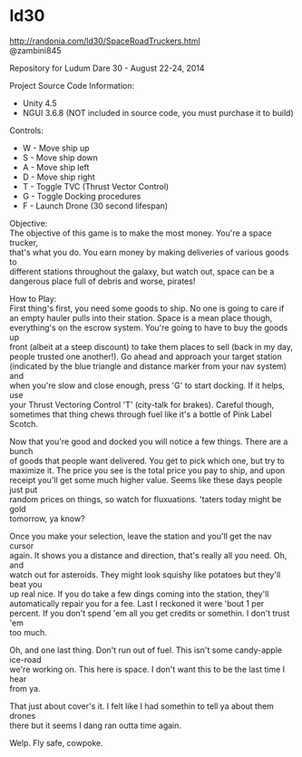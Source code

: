 ld30  
====  


http://randonia.com/ld30/SpaceRoadTruckers.html  
@zambini845  

Repository for Ludum Dare 30 - August 22-24, 2014  

Project Source Code Information:  
+ Unity 4.5  
+ NGUI 3.6.8 (NOT included in source code, you must purchase it to build)  



Controls:  
+ W - Move ship up  
+ S - Move ship down  
+ A - Move ship left  
+ D - Move ship right  
+ T - Toggle TVC (Thrust Vector Control)  
+ G - Toggle Docking procedures  
+ F - Launch Drone (30 second lifespan)  


Objective:  
The objective of this game is to make the most money. You're a space trucker,  
that's what you do. You earn money by making deliveries of various goods to  
different stations throughout the galaxy, but watch out, space can be a   
dangerous place full of debris and worse, pirates!  


How to Play:  
First thing's first, you need some goods to ship. No one is going to care if  
an empty hauler pulls into their station. Space is a mean place though,  
everything's on the escrow system. You're going to have to buy the goods up  
front (albeit at a steep discount) to take them places to sell (back in my day,  
people trusted one another!). Go ahead and approach your target station   
(indicated by the blue triangle and distance marker from your nav system) and  
when you're slow and close enough, press 'G' to start docking. If it helps, use  
your Thrust Vectoring Control 'T' (city-talk for brakes). Careful though,  
sometimes that thing chews through fuel like it's a bottle of Pink Label Scotch.  

Now that you're good and docked you will notice a few things. There are a bunch  
of goods that people want delivered. You get to pick which one, but try to  
maximize it. The price you see is the total price you pay to ship, and upon  
receipt you'll get some much higher value. Seems like these days people just put  
random prices on things, so watch for fluxuations. 'taters today might be gold  
tomorrow, ya know?  

Once you make your selection, leave the station and you'll get the nav cursor  
again. It shows you a distance and direction, that's really all you need. Oh, and  
watch out for asteroids. They might look squishy like potatoes but they'll beat you  
up real nice. If you do take a few dings coming into the station, they'll  
automatically repair you for a fee. Last I reckoned it were 'bout 1 per  
percent. If you don't spend 'em all you get credits or somethin. I don't trust 'em  
too much.  

Oh, and one last thing. Don't run out of fuel. This isn't some candy-apple ice-road  
we're working on. This here is space. I don't want this to be the last time I hear  
from ya.  

That just about cover's it. I felt like I had somethin to tell ya about them drones  
there but it seems I dang ran outta time again.  

Welp. Fly safe, cowpoke.  